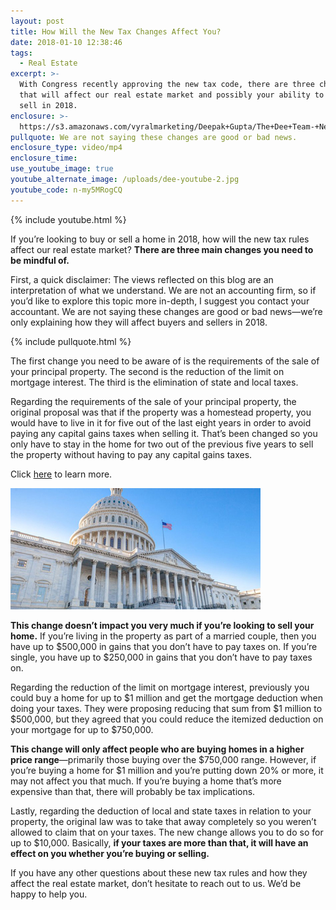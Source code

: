 ```yaml
---
layout: post
title: How Will the New Tax Changes Affect You?
date: 2018-01-10 12:38:46
tags:
  - Real Estate
excerpt: >-
  With Congress recently approving the new tax code, there are three changes
  that will affect our real estate market and possibly your ability to buy or
  sell in 2018.
enclosure: >-
  https://s3.amazonaws.com/vyralmarketing/Deepak+Gupta/The+Dee+Team-+New+Tax+Rules.mp4
pullquote: We are not saying these changes are good or bad news.
enclosure_type: video/mp4
enclosure_time:
use_youtube_image: true
youtube_alternate_image: /uploads/dee-youtube-2.jpg
youtube_code: n-my5MRogCQ
---
```



{% include youtube.html %}

If you’re looking to buy or sell a home in 2018, how will the new tax rules affect our real estate market? **There are three main changes you need to be mindful of.**

First, a quick disclaimer: The views reflected on this blog are an interpretation of what we understand. We are not an accounting firm, so if you’d like to explore this topic more in-depth, I suggest you contact your accountant. We are not saying these changes are good or bad news—we’re only explaining how they will affect buyers and sellers in 2018.

{% include pullquote.html %}

The first change you need to be aware of is the requirements of the sale of your principal property. The second is the reduction of the limit on mortgage interest. The third is the elimination of state and local taxes.

Regarding the requirements of the sale of your principal property, the original proposal was that if the property was a homestead property, you would have to live in it for five out of the last eight years in order to avoid paying any capital gains taxes when selling it. That’s been changed so you only have to stay in the home for two out of the previous five years to sell the property without having to pay any capital gains taxes.

Click [here](http://www.simplifyingthemarket.com/en/tax-reform-housing-reference-guide/?a=323701-ea9cfdf9d119bc9a1cd75b3509ec10e4) to learn more.

![](/uploads/versions/capitol---x----400-194x---.jpg)

**This change doesn’t impact you very much if you’re looking to sell your home.** If you’re living in the property as part of a married couple, then you have up to $500,000 in gains that you don’t have to pay taxes on. If you’re single, you have up to $250,000 in gains that you don’t have to pay taxes on.

Regarding the reduction of the limit on mortgage interest, previously you could buy a home for up to $1 million and get the mortgage deduction when doing your taxes. They were proposing reducing that sum from $1 million to $500,000, but they agreed that you could reduce the itemized deduction on your mortgage for up to $750,000.

**This change will only affect people who are buying homes in a higher price range**—primarily those buying over the $750,000 range. However, if you’re buying a home for $1 million and you’re putting down 20% or more, it may not affect you that much. If you’re buying a home that’s more expensive than that, there will probably be tax implications.

Lastly, regarding the deduction of local and state taxes in relation to your property, the original law was to take that away completely so you weren’t allowed to claim that on your taxes. The new change allows you to do so for up to $10,000. Basically, **if your taxes are more than that, it will have an effect on you whether you’re buying or selling.**

If you have any other questions about these new tax rules and how they affect the real estate market, don’t hesitate to reach out to us. We’d be happy to help you.